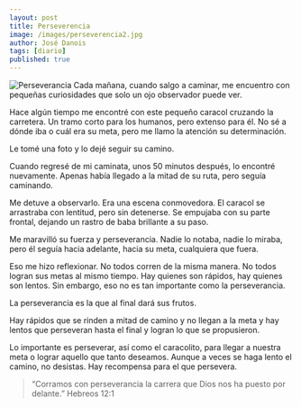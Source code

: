 ```yaml
---
layout: post
title: Perseverencia
image: /images/perseverencia2.jpg
author: José Danois
tags: [diario]
published: true
---
```

![Perseverancia](/images/perseverencia2.jpg)
Cada mañana, cuando salgo a caminar, me encuentro con pequeñas curiosidades que solo un ojo observador puede ver.

Hace algún tiempo me encontré con este pequeño caracol cruzando la carretera. Un tramo corto para los humanos, pero extenso para él. No sé a dónde iba o cuál era su meta, pero me llamo la atención su determinación.

Le tomé una foto y lo dejé seguir su camino.

Cuando regresé de mi caminata, unos 50 minutos después, lo encontré nuevamente. Apenas había llegado a la mitad de su ruta, pero seguía caminando.

Me detuve a observarlo. Era una escena conmovedora. El caracol se arrastraba con lentitud, pero sin detenerse. Se empujaba con su parte frontal, dejando un rastro de baba brillante a su paso.

Me maravilló su fuerza y perseverancia. Nadie lo notaba, nadie lo miraba, pero él seguía hacia adelante, hacia su meta, cualquiera que fuera.

Eso me hizo reflexionar. No todos corren de la misma manera. No todos logran sus metas al mismo tiempo. Hay quienes son rápidos, hay quienes son lentos. Sin embargo, eso no es tan importante como la perseverancia.

La perseverancia es la que al final dará sus frutos.

Hay rápidos que se rinden a mitad de camino y no llegan a la meta y hay lentos que perseveran hasta el final y logran lo que se propusieron.

Lo importante es perseverar, así como el caracolito, para llegar a nuestra meta o lograr aquello que tanto deseamos. Aunque a veces se haga lento el camino, no desistas. Hay recompensa para el que persevera.

> “Corramos con perseverancia la carrera que Dios nos ha puesto por
delante.” Hebreos 12:1
